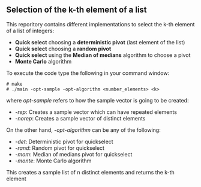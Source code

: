 ## Selection of the k-th element of a list
This reporitory contains different implementations to select the k-th element of a list of integers:
* **Quick select** choosing a **deterministic pivot** (last element of the list)
* **Quick select** choosing a **random pivot**
* **Quick select** using the **Median of medians** algorithm to choose a pivot
* **Monte Carlo** algorithm 

To execute the code type the following in your command window:

```
# make
# ./main -opt-sample -opt-algorithm <number_elements> <k>
```
where *opt-sample* refers to how the sample vector is going to be created:
* *-rep*: Creates a sample vector which can have repeated elements
* *-norep*: Creates a sample vector of distinct elements

On the other hand, *-opt-algorithm* can be any of the following:
* *-det*: Deterministic pivot for quickselect
* *-rand*: Random pivot for quickselect
* *-mom*: Median of medians pivot for quickselect
* *-monte*: Monte Carlo algorithm

This creates a sample list of n distinct elements and returns the k-th element 
